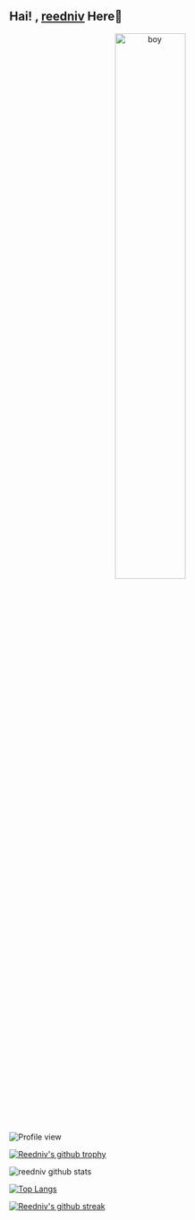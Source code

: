 ## Hai! , [reedniv](https://github.com/reedniv) Here👋

<center>
<img src="https://www.nicepng.com/png/full/158-1581606_cartoons-and-anime-easy-chibi-anime-boy.png" alt="boy" width="50%"/>
</center>

![Profile view](https://komarev.com/ghpvc/?username=reedniv&color=green)

[![Reedniv's github trophy](https://github-profile-trophy.vercel.app/?username=reedniv&row=1)](https://github.com/reedniv/github-profile-trophy)

![reedniv github stats](https://github-readme-stats.vercel.app/api?username=reedniv&show_icons=true&theme=default)

[![Top Langs](https://github-readme-stats.vercel.app/api/top-langs/?username=reedniv&layout=compact)](https://github.com/reedniv)

[![Reedniv's github streak](https://github-readme-streak-stats.herokuapp.com/?user=reedniv&theme=blue-green)](https://github.com/reedniv/github-readme-streak-stats)
